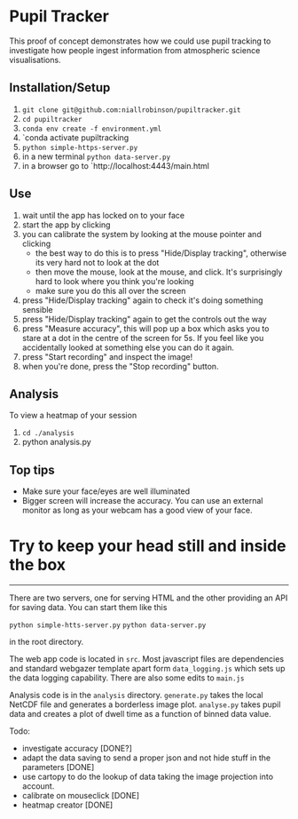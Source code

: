 # Pupil Tracker

This proof of concept demonstrates how we could use pupil tracking to investigate how people ingest information from atmospheric science visualisations.

## Installation/Setup
1. `git clone git@github.com:niallrobinson/pupiltracker.git`
1. `cd pupiltracker`
1. `conda env create -f environment.yml`
1. `conda activate pupiltracking
1. `python simple-https-server.py`
1. in a new terminal `python data-server.py`
1. in a browser go to `http://localhost:4443/main.html

## Use
1. wait until the app has locked on to your face
1. start the app by clicking
1. you can calibrate the system by looking at the mouse pointer and clicking
    * the best way to do this is to press "Hide/Display tracking", otherwise its very hard not to look at the dot
    * then move the mouse, look at the mouse, and click. It's surprisingly hard to look where you think you're looking
    * make sure you do this all over the screen
1. press "Hide/Display tracking" again to check it's doing something sensible
1. press "Hide/Display tracking" again to get the controls out the way
1. press "Measure accuracy", this will pop up a box which asks you to stare at a dot in the centre of the screen for 5s. If you feel like you accidentally looked at something else you can do it again.
1. press "Start recording" and inspect the image!
1. when you're done, press the "Stop recording" button.

## Analysis
To view a heatmap of your session
1. `cd ./analysis`
1. python analysis.py

## Top tips
* Make sure your face/eyes are well illuminated
* Bigger screen will increase the accuracy. You can use an external monitor as long as your webcam has a good view of your face.
# Try to keep your head still and inside the box

---

There are two servers, one for serving HTML and the other providing an API for saving data. You can start them like this

`python simple-htts-server.py`
`python data-server.py`

in the root directory.

The web app code is located in `src`. Most javascript files are dependencies and standard webgazer template apart form `data_logging.js` which sets up the data logging capability. There are also some edits to `main.js`

Analysis code is in the `analysis` directory. `generate.py` takes the local NetCDF file and generates a borderless image plot. `analyse.py` takes pupil data and creates a plot of dwell time as a function of binned data value.

Todo:
* investigate accuracy [DONE?]
* adapt the data saving to send a proper json and not hide stuff in the parameters [DONE]
* use cartopy to do the lookup of data taking the image projection into account.
* calibrate on mouseclick [DONE]
* heatmap creator [DONE]